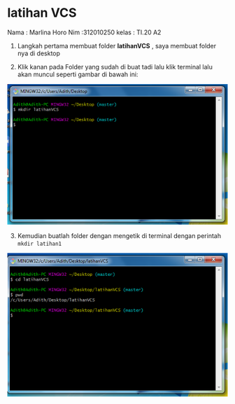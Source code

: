 # latihan VCS

Nama : Marlina Horo
Nim :312010250
kelas : TI.20 A2

1. Langkah pertama membuat folder **latihanVCS** , saya membuat folder nya di desktop

2. Klik kanan pada Folder yang sudah di buat tadi lalu klik terminal lalu akan muncul seperti gambar di bawah ini:

![1](/gambar/1.png)

3. Kemudian buatlah folder dengan mengetik di terminal dengan perintah `mkdir latihan1`

![2](/gambar/2.png)
